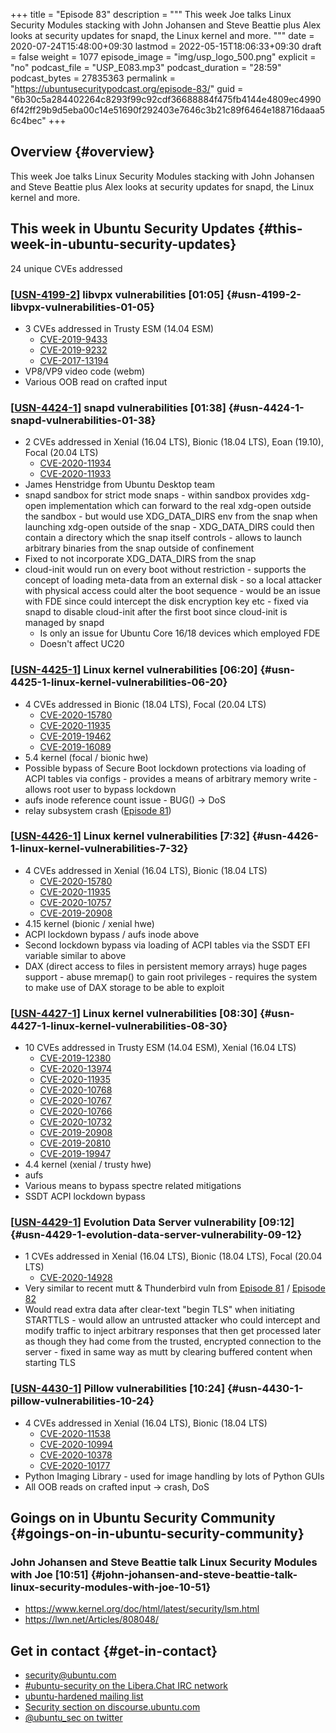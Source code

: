 +++
title = "Episode 83"
description = """
  This week Joe talks Linux Security Modules stacking with John Johansen and
  Steve Beattie plus Alex looks at security updates for snapd, the Linux
  kernel and more.
  """
date = 2020-07-24T15:48:00+09:30
lastmod = 2022-05-15T18:06:33+09:30
draft = false
weight = 1077
episode_image = "img/usp_logo_500.png"
explicit = "no"
podcast_file = "USP_E083.mp3"
podcast_duration = "28:59"
podcast_bytes = 27835363
permalink = "https://ubuntusecuritypodcast.org/episode-83/"
guid = "6b30c5a284402264c8293f99c92cdf36688884f475fb4144e4809ec49906f42ff29b9d5eba00c14e51690f292403e7646c3b21c89f6464e188716daaa56c4bec"
+++

## Overview {#overview}

This week Joe talks Linux Security Modules stacking with John Johansen and
Steve Beattie plus Alex looks at security updates for snapd, the Linux
kernel and more.


## This week in Ubuntu Security Updates {#this-week-in-ubuntu-security-updates}

24 unique CVEs addressed


### [[USN-4199-2](https://usn.ubuntu.com/4199-2/)] libvpx vulnerabilities [01:05] {#usn-4199-2-libvpx-vulnerabilities-01-05}

-   3 CVEs addressed in Trusty ESM (14.04 ESM)
    -   [CVE-2019-9433](https://ubuntu.com/security/CVE-2019-9433) <!-- low -->
    -   [CVE-2019-9232](https://ubuntu.com/security/CVE-2019-9232) <!-- low -->
    -   [CVE-2017-13194](https://ubuntu.com/security/CVE-2017-13194) <!-- low -->
-   VP8/VP9 video code (webm)
-   Various OOB read on crafted input


### [[USN-4424-1](https://usn.ubuntu.com/4424-1/)] snapd vulnerabilities [01:38] {#usn-4424-1-snapd-vulnerabilities-01-38}

-   2 CVEs addressed in Xenial (16.04 LTS), Bionic (18.04 LTS), Eoan (19.10), Focal (20.04 LTS)
    -   [CVE-2020-11934](https://ubuntu.com/security/CVE-2020-11934) <!-- medium -->
    -   [CVE-2020-11933](https://ubuntu.com/security/CVE-2020-11933) <!-- medium -->
-   James Henstridge from Ubuntu Desktop team
-   snapd sandbox for strict mode snaps - within sandbox provides xdg-open
    implementation which can forward to the real xdg-open outside the
    sandbox - but would use XDG_DATA_DIRS env from the snap when launching
    xdg-open outside of the snap - XDG_DATA_DIRS could then contain a
    directory which the snap itself controls - allows to launch arbitrary
    binaries from the snap outside of confinement
-   Fixed to not incorporate XDG_DATA_DIRS from the snap
-   cloud-init would run on every boot without restriction - supports the
    concept of loading meta-data from an external disk - so a local attacker
    with physical access could alter the boot sequence - would be an issue
    with FDE since could intercept the disk encryption key etc - fixed via
    snapd to disable cloud-init after the first boot since cloud-init is
    managed by snapd
    -   Is only an issue for Ubuntu Core 16/18 devices which employed FDE
    -   Doesn't affect UC20


### [[USN-4425-1](https://usn.ubuntu.com/4425-1/)] Linux kernel vulnerabilities [06:20] {#usn-4425-1-linux-kernel-vulnerabilities-06-20}

-   4 CVEs addressed in Bionic (18.04 LTS), Focal (20.04 LTS)
    -   [CVE-2020-15780](https://ubuntu.com/security/CVE-2020-15780) <!-- medium -->
    -   [CVE-2020-11935](https://ubuntu.com/security/CVE-2020-11935) <!-- medium -->
    -   [CVE-2019-19462](https://ubuntu.com/security/CVE-2019-19462) <!-- medium -->
    -   [CVE-2019-16089](https://ubuntu.com/security/CVE-2019-16089) <!-- low -->
-   5.4 kernel (focal / bionic hwe)
-   Possible bypass of Secure Boot lockdown protections via loading of ACPI
    tables via configs - provides a means of arbitrary memory write - allows
    root user to bypass lockdown
-   aufs inode reference count issue - BUG() -&gt; DoS
-   relay subsystem crash ([Episode 81](https://ubuntusecuritypodcast.org/episode-81/))


### [[USN-4426-1](https://usn.ubuntu.com/4426-1/)] Linux kernel vulnerabilities [7:32] {#usn-4426-1-linux-kernel-vulnerabilities-7-32}

-   4 CVEs addressed in Xenial (16.04 LTS), Bionic (18.04 LTS)
    -   [CVE-2020-15780](https://ubuntu.com/security/CVE-2020-15780) <!-- medium -->
    -   [CVE-2020-11935](https://ubuntu.com/security/CVE-2020-11935) <!-- medium -->
    -   [CVE-2020-10757](https://ubuntu.com/security/CVE-2020-10757) <!-- medium -->
    -   [CVE-2019-20908](https://ubuntu.com/security/CVE-2019-20908) <!-- medium -->
-   4.15 kernel (bionic / xenial hwe)
-   ACPI lockdown bypass / aufs inode above
-   Second lockdown bypass via loading of ACPI tables via the SSDT EFI
    variable similar to above
-   DAX (direct access to files in persistent memory arrays) huge pages
    support - abuse mremap() to gain root privileges - requires the system to
    make use of DAX storage to be able to exploit


### [[USN-4427-1](https://usn.ubuntu.com/4427-1/)] Linux kernel vulnerabilities [08:30] {#usn-4427-1-linux-kernel-vulnerabilities-08-30}

-   10 CVEs addressed in Trusty ESM (14.04 ESM), Xenial (16.04 LTS)
    -   [CVE-2019-12380](https://ubuntu.com/security/CVE-2019-12380) <!-- negligible -->
    -   [CVE-2020-13974](https://ubuntu.com/security/CVE-2020-13974) <!-- low -->
    -   [CVE-2020-11935](https://ubuntu.com/security/CVE-2020-11935) <!-- medium -->
    -   [CVE-2020-10768](https://ubuntu.com/security/CVE-2020-10768) <!-- medium -->
    -   [CVE-2020-10767](https://ubuntu.com/security/CVE-2020-10767) <!-- medium -->
    -   [CVE-2020-10766](https://ubuntu.com/security/CVE-2020-10766) <!-- medium -->
    -   [CVE-2020-10732](https://ubuntu.com/security/CVE-2020-10732) <!-- low -->
    -   [CVE-2019-20908](https://ubuntu.com/security/CVE-2019-20908) <!-- medium -->
    -   [CVE-2019-20810](https://ubuntu.com/security/CVE-2019-20810) <!-- low -->
    -   [CVE-2019-19947](https://ubuntu.com/security/CVE-2019-19947) <!-- low -->
-   4.4 kernel (xenial / trusty hwe)
-   aufs
-   Various means to bypass spectre related mitigations
-   SSDT ACPI lockdown bypass


### [[USN-4429-1](https://usn.ubuntu.com/4429-1/)] Evolution Data Server vulnerability [09:12] {#usn-4429-1-evolution-data-server-vulnerability-09-12}

-   1 CVEs addressed in Xenial (16.04 LTS), Bionic (18.04 LTS), Focal (20.04 LTS)
    -   [CVE-2020-14928](https://ubuntu.com/security/CVE-2020-14928) <!-- medium -->
-   Very similar to recent mutt &amp; Thunderbird vuln from [Episode 81](https://ubuntusecuritypodcast.org/episode-81/) / [Episode
    82](https://ubuntusecuritypodcast.org/episode-82/)
-   Would read extra data after clear-text "begin TLS" when initiating
    STARTTLS - would allow an untrusted attacker who could intercept and
    modify traffic to inject arbitrary responses that then get processed
    later as though they had come from the trusted, encrypted connection to
    the server - fixed in same way as mutt by clearing buffered content when
    starting TLS


### [[USN-4430-1](https://usn.ubuntu.com/4430-1/)] Pillow vulnerabilities [10:24] {#usn-4430-1-pillow-vulnerabilities-10-24}

-   4 CVEs addressed in Xenial (16.04 LTS), Bionic (18.04 LTS)
    -   [CVE-2020-11538](https://ubuntu.com/security/CVE-2020-11538) <!-- low -->
    -   [CVE-2020-10994](https://ubuntu.com/security/CVE-2020-10994) <!-- low -->
    -   [CVE-2020-10378](https://ubuntu.com/security/CVE-2020-10378) <!-- low -->
    -   [CVE-2020-10177](https://ubuntu.com/security/CVE-2020-10177) <!-- low -->
-   Python Imaging Library - used for image handling by lots of Python GUIs
-   All OOB reads on crafted input -&gt; crash, DoS


## Goings on in Ubuntu Security Community {#goings-on-in-ubuntu-security-community}


### John Johansen and Steve Beattie talk Linux Security Modules with Joe [10:51] {#john-johansen-and-steve-beattie-talk-linux-security-modules-with-joe-10-51}

-   <https://www.kernel.org/doc/html/latest/security/lsm.html>
-   <https://lwn.net/Articles/808048/>


## Get in contact {#get-in-contact}

-   [security@ubuntu.com](mailto:security@ubuntu.com)
-   [#ubuntu-security on the Libera.Chat IRC network](https://libera.chat)
-   [ubuntu-hardened mailing list](https://lists.ubuntu.com/mailman/listinfo/ubuntu-hardened)
-   [Security section on discourse.ubuntu.com](https://discourse.ubuntu.com/c/security)
-   [@ubuntu_sec on twitter](https://twitter.com/ubuntu_sec)